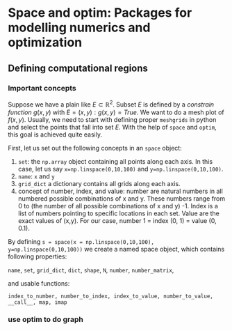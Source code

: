 # Space and optim: Packages for modelling numerics and optimization

## Defining computational regions

### Important concepts
Suppose we have a plain like $E\subset\mathbb{R}^{2}$. Subset $E$ is defined by a *constrain function* $g(x,y)$ with $E={(x,y):g(x,y)=True}$. We want to do a mesh plot of $f(x,y)$. Usually, we need to start with defining proper `meshgrids` in python and select the points that fall into set $E$. With the help of `space` and `optim`, this goal is achieved quite easily.

First, let us set out the following concepts in an `space` object:

1. `set`: the `np.array` object containing all points along each axis. In this case, let us say `x=np.linspace(0,10,100)` and `y=np.linspace(0,10,100)`. 
2. `name`: `x` and `y`
3. `grid_dict` a dictionary contains all grids along each axis.
4. concept of number, index, and value: number are natural numbers in all numbered possible combinations of x and y. These numbers range from 0 to (the number of all possible combinations of x and y) -1. Index is a list of numbers pointing to specific locations in each set. Value are the exact values of (x,y). For our case, number 1  = index (0, 1) = value (0, 0.1). 

By defining `s = space(x = np.linspace(0,10,100), y=np.linspace(0,10,100))` we create a named space object, which contains following properties:

`name`, `set`, `grid_dict`, `dict`, `shape`, `N`, `number`, `number_matrix`, 

and usable functions:

`index_to_number, number_to_index, index_to_value, number_to_value, __call__, map, imap`

### use optim to do graph